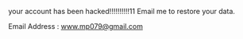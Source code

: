 your account has been hacked!!!!!!!!!!11
Email me to restore your data.

Email Address : www.mp079@gmail.com
